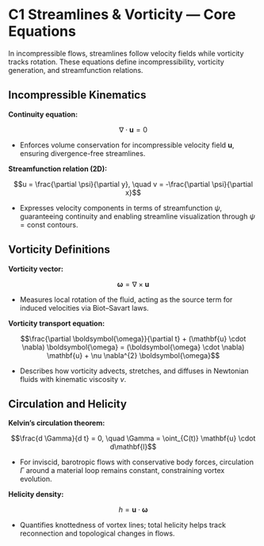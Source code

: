 # C1 Streamlines & Vorticity — Core Equations

In incompressible flows, streamlines follow velocity fields while vorticity tracks rotation. These equations define incompressibility, vorticity generation, and streamfunction relations.

## Incompressible Kinematics
**Continuity equation:**

$$\nabla \cdot \mathbf{u} = 0$$

- Enforces volume conservation for incompressible velocity field $\mathbf{u}$, ensuring divergence-free streamlines.

**Streamfunction relation (2D):**

$$u = \frac{\partial \psi}{\partial y}, \quad v = -\frac{\partial \psi}{\partial x}$$

- Expresses velocity components in terms of streamfunction $\psi$, guaranteeing continuity and enabling streamline visualization through $\psi = \text{const}$ contours.

## Vorticity Definitions
**Vorticity vector:**

$$\boldsymbol{\omega} = \nabla \times \mathbf{u}$$

- Measures local rotation of the fluid, acting as the source term for induced velocities via Biot–Savart laws.

**Vorticity transport equation:**

$$\frac{\partial \boldsymbol{\omega}}{\partial t} + (\mathbf{u} \cdot \nabla) \boldsymbol{\omega} = (\boldsymbol{\omega} \cdot \nabla) \mathbf{u} + \nu \nabla^{2} \boldsymbol{\omega}$$

- Describes how vorticity advects, stretches, and diffuses in Newtonian fluids with kinematic viscosity $\nu$.

## Circulation and Helicity
**Kelvin’s circulation theorem:**

$$\frac{d \Gamma}{d t} = 0, \quad \Gamma = \oint_{C(t)} \mathbf{u} \cdot d\mathbf{l}$$

- For inviscid, barotropic flows with conservative body forces, circulation $\Gamma$ around a material loop remains constant, constraining vortex evolution.

**Helicity density:**

$$h = \mathbf{u} \cdot \boldsymbol{\omega}$$

- Quantifies knottedness of vortex lines; total helicity helps track reconnection and topological changes in flows.
